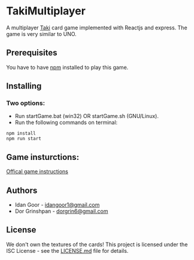 # TakiMultiplayer
A multiplayer [Taki](https://en.wikipedia.org/wiki/Taki_(card_game)) card game implemented with Reactjs and express.
The game is very similar to UNO.

## Prerequisites
You have to have [npm](https://www.npmjs.com/get-npm) installed to play this game.

## Installing
### Two options:
* Run startGame.bat (win32) OR  startGame.sh (GNU/Linux).
* Run the following commands on terminal: 
``` 
npm install
npm run start
````

## Game insturctions: 
[Offical game instructions](https://sfilev2.f-static.com/image/users/395469/ftp/my_files/Instructions_eng/SuperTaki_Web_Eng_2018.pdf?id=30888538)

## Authors
* Idan Goor - idangoor1@gmail.com
* Dor Grinshpan - dorgrin6@gmail.com

## License
We don't own the textures of the cards!
This project is licensed under the ISC License - see the [LICENSE.md](LICENSE.md) file for details.
